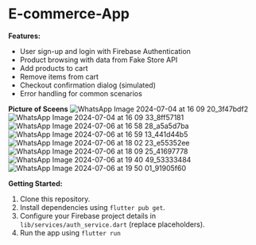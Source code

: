 # E-commerce-App
**Features:**

- User sign-up and login with Firebase Authentication
- Product browsing with data from Fake Store API
- Add products to cart
- Remove items from cart
- Checkout confirmation dialog (simulated)
- Error handling for common scenarios



**Picture of Sceens**
         ![WhatsApp Image 2024-07-04 at 16 09 20_3f47bdf2](https://github.com/Umer-014/E-commerce-App/assets/150695798/58aed321-6709-4ccf-8b11-37f048948ec0)
         ![WhatsApp Image 2024-07-04 at 16 09 33_8ff57181](https://github.com/Umer-014/E-commerce-App/assets/150695798/ed7226a6-a6d9-4d56-9080-df20982bbc9e)
         ![WhatsApp Image 2024-07-06 at 16 58 28_a5a5d7ba](https://github.com/Umer-014/E-commerce-App/assets/150695798/6b427acf-f6a1-4958-b883-4c63c8dc56e3)
         ![WhatsApp Image 2024-07-06 at 16 59 13_441d44b5](https://github.com/Umer-014/E-commerce-App/assets/150695798/1666bea8-e978-4964-8b90-59ae9c131478)
         ![WhatsApp Image 2024-07-06 at 18 02 23_e55352ee](https://github.com/Umer-014/E-commerce-App/assets/150695798/a792704a-af40-4fc5-9eb9-94a1df41fdc8)
         ![WhatsApp Image 2024-07-06 at 18 09 25_41697778](https://github.com/Umer-014/E-commerce-App/assets/150695798/d7121645-fddb-4be2-894f-f72d7daa126b)
         ![WhatsApp Image 2024-07-06 at 19 40 49_53333484](https://github.com/Umer-014/E-commerce-App/assets/150695798/64049780-5ebe-4480-8dee-4b96c024b274)
         ![WhatsApp Image 2024-07-06 at 19 50 01_91905f60](https://github.com/Umer-014/E-commerce-App/assets/150695798/a7ea2e98-b876-41cb-8ef7-75029bcc2058)




**Getting Started:**

1. Clone this repository.
2. Install dependencies using `flutter pub get`.
3. Configure your Firebase project details in `lib/services/auth_service.dart` (replace placeholders).
4. Run the app using `flutter run`
